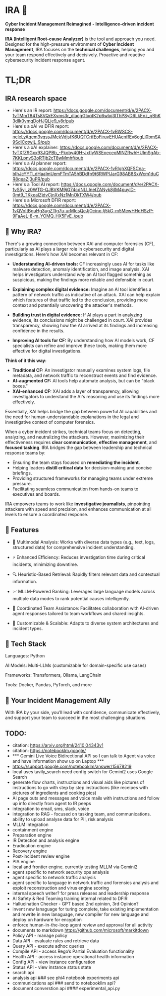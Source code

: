 # IRA 🚀  
**Cyber Incident Management Reimagined - Intelligence-driven incident response**  

**IRA (Intelligent Root-cause Analyzer)** is the tool and approach you need. Designed for the high-pressure environment of **Cyber Incident Management**, IRA focuses on the **technical challenges**, helping you and your team respond effectively and decisively.  Proactive and reactive cybersecurity incident response agent.

# TL;DR   
## IRA research space

- Here's an IR report: https://docs.google.com/document/d/e/2PACX-1vTMmT84Ts8VQrEXvms3r_dIacgGtxqtK2p6wlqj3lThP8yD6LkEnz_gBhK3dIk0vmqDoHJQLje9_v8r/pub
- Here's a xAI vs DFIR report: https://docs.google.com/document/d/e/2PACX-1vRWSCS-neleLyAqem3vqssJMekVdjsfK6UQTCrifEoFiruvEHUAenffEv6egLi0bmSA9SdiCotwiL_9/pub
- Here's a xAI explainer: https://docs.google.com/document/d/e/2PACX-1vTXfZ9Gxx93JQPBb_-Pkoby40H-JxflyWSEoeceoMlNZRwhHUImSgAb-7KKLpnvS3oRTjb2cT8wMmhf/pub
- Here's a AI planner report: https://docs.google.com/document/d/e/2PACX-1vRIghXQFSCna-bIhJcYYTLdHaaImUemFTmTA5hBDdfp9t6RWPlJarG98AB8SxWcm1duCR8qeaZj3uPR/pub
- Here's a Tool AI report: https://docs.google.com/document/d/e/2PACX-1vS5yj_z0WTG-QJBVKM9jG74cdNLLInetZANyk8jIM4puylD-0mt9_TKkeaIZjdvCjnXxNz1MnOkTXW4/pub
- Here's a Microsoft DFIR report: https://docs.google.com/document/d/e/2PACX-1vQVoItBguHg3ugZTtg7u-urMIcsQeJjOcinx-lj5kG-m5MewHHdHSzP-9FaAeL-8-m_YOMQ_HX5FvE_/pub


## 🌟 Why IRA?  
There's a growing connection between XAI and computer forensics (CF), particularly as AI plays a larger role in cybersecurity and digital investigations. Here's how XAI becomes relevant in CF:

* **Understanding AI-driven tools:** CF increasingly uses AI for tasks like malware detection, anomaly identification, and image analysis. XAI helps investigators understand *why* an AI tool flagged something as suspicious, making the findings more reliable and defensible in court.

* **Explaining complex digital evidence:** Imagine an AI tool identifies a pattern of network traffic as indicative of an attack. XAI can help explain which features of that traffic led to the conclusion, providing more context and potentially uncovering the attacker's methods.

* **Building trust in digital evidence:** If AI plays a part in analyzing evidence, its conclusions might be challenged in court. XAI provides transparency, showing how the AI arrived at its findings and increasing confidence in the results.

* **Improving AI tools for CF:** By understanding how AI models work, CF specialists can refine and improve these tools, making them more effective for digital investigations.


**Think of it this way:**

* **Traditional CF:** An investigator manually examines system logs, file metadata, and network traffic to reconstruct events and find evidence.
* **AI-augmented CF:** AI tools help automate analysis, but can be "black boxes."
* **XAI-enhanced CF:** XAI adds a layer of transparency, allowing investigators to understand the AI's reasoning and use its findings more effectively.

Essentially, XAI helps bridge the gap between powerful AI capabilities and the need for human-understandable explanations in the legal and investigative context of computer forensics.

When a cyber incident strikes, technical teams focus on detecting, analyzing, and neutralizing the attackers. However, maximizing their effectiveness requires **clear communication**, **effective management**, and **focused tasking**. IRA bridges the gap between leadership and technical response teams by:  

- Ensuring the team stays focused on **remediating the incident**.  
- Helping leaders **distill critical data** for decision-making and concise briefings.  
- Providing structured frameworks for managing teams under extreme pressure.  
- Facilitating seamless communication from hands-on teams to executives and boards.  

IRA empowers teams to work like **investigative journalists**, pinpointing attackers with speed and precision, and enhances communication at all levels to ensure a coordinated response.  


## 🌟 Features

- 🧠 Multimodal Analysis: Works with diverse data types (e.g., text, logs, structured data) for comprehensive incident understanding.

- ⚡ Enhanced Efficiency: Reduces investigation time during critical incidents, minimizing downtime.

- 🔍 Heuristic-Based Retrieval: Rapidly filters relevant data and contextual information.

- 📈 MLLM-Powered Ranking: Leverages large language models across multiple data modes to rank potential causes intelligently.

- 🤝 Coordinated Team Assistance: Facilitates collaboration with AI-driven agent responses tailored to team workflows and shared insights.

- 🔧 Customizable & Scalable: Adapts to diverse system architectures and incident types.

## 🔧 Tech Stack

Languages: Python

AI Models: Multi-LLMs (customizable for domain-specific use cases)

Frameworks: Transformers, Ollama, LangChain

Tools: Docker, Pandas, PyTorch, and more

## 🌟 Your Incident Management Ally

With IRA by your side, you’ll lead with confidence, communicate effectively, and support your team to succeed in the most challenging situations.


## TODO:
- citation: https://arxiv.org/html/2410.04343v1
- citation: https://notebooklm.google/
- *** Gemini Live Voice Bidirectional API so I can talk to Agent via voice and have information show up on Laptop ***
- https://support.google.com/notebooklm/answer/15678219
- local uses tavily_search need config switch for Gemini2 uses Google Search
- generate flow charts, instructions and visual aids like pictures of instructions to go with step by step instructions (like receipes with pictures of ingredients and cooking pics)
- AI page outs and messages and voice mails with instructions and follow up info directly from agent to IR peeps 
- integration to email, sms, slack, voice
- integration to RAG - focused on tasking team, and communications. ability to upload analyse data for PII, risk analysis
- MLLM integration
- containment engine
- Preparation engine
- IR Detection and analysis engine
- Eradication engine
- Recovery engine
- Post-incident review engine
- PIA engine
- local and frontier engine. currently testing MLLM via Gemini2
- agent specific to network security ops analysis
- agent specific to network traffic analysis
- agent specific to language in network traffic and forensics analysis and exploit reconstruction and virus engine scoring
- internal speech writer? for press releases and leadership response
- AI Safety & Red Teaming training internal related to DFIR
- Hallucination Checker - GPT based 2nd opinion, 3rd Opinion?
- invent new lanaguage for turing complete, take existing implementation and rewrite in new lanaguage, new compiler for new language and deploy on hardware for encyption
- enforce human-in-the-loop agent review and approval for all activity
- documents to markdown https://github.com/microsoft/markitdown
- Policy API - manage policy 
- Data API - evaluate rules and retrieve data
- Query API - execute adhoc queries
- Compile API - access Rego’s Partial Evaluation functionality
- Health API - access instance operational health information
- Config API - view instance configuration
- Status API - view instance status state
- search api
- analysis api   ### see phi4 notebook experiments api
- communications api ### send to notebookllm api?
- document converstion api  #### experimental_api.py
